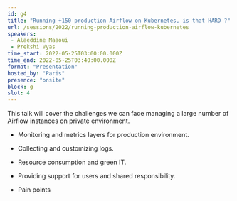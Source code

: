 ```yaml
---
id: g4
title: "Running +150 production Airflow on Kubernetes, is that HARD ?"
url: /sessions/2022/running-production-airflow-kubernetes
speakers:
 - Alaeddine Maaoui
 - Prekshi Vyas
time_start: 2022-05-25T03:00:00.000Z
time_end: 2022-05-25T03:40:00.000Z
format: "Presentation"
hosted_by: "Paris"
presence: "onsite"
block: g
slot: 4
---
```


This talk will cover the challenges we can face managing a large number of Airflow instances on private environment.
 
 
 
 - Monitoring and metrics layers for production environment.
 
 - Collecting and customizing logs.
 
 - Resource consumption and green IT.
 
 - Providing support for users and shared responsibility.
 
 - Pain points